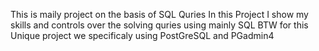 This is maily project on the basis of SQL Quries 
In this Project I show my skills and controls over the solving quries using mainly SQL 
BTW for this Unique project we specificaly using PostGreSQL and PGadmin4
